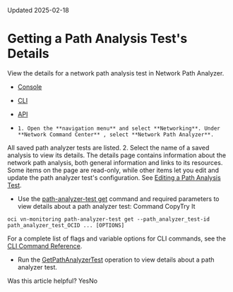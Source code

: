 Updated 2025-02-18
# Getting a Path Analysis Test's Details
View the details for a network path analysis test in Network Path Analyzer.
  * [Console](https://docs.oracle.com/en-us/iaas/Content/Network/Tasks/path-analyzer-get.htm)
  * [CLI](https://docs.oracle.com/en-us/iaas/Content/Network/Tasks/path-analyzer-get.htm)
  * [API](https://docs.oracle.com/en-us/iaas/Content/Network/Tasks/path-analyzer-get.htm)


  *     1. Open the **navigation menu** and select **Networking**. Under **Network Command Center** , select **Network Path Analyzer**.
All saved path analyzer tests are listed.
    2. Select the name of a saved analysis to view its details.
The details page contains information about the network path analysis, both general information and links to its resources. Some items on the page are read-only, while other items let you edit and update the path analyzer test's configuration. See [Editing a Path Analysis Test](https://docs.oracle.com/en-us/iaas/Content/Network/Tasks/path-analyzer-edit.htm#top "Update the configuration information of a path analysis test.").
  * Use the [path-analyzer-test get](https://docs.oracle.com/iaas/tools/oci-cli/latest/oci_cli_docs/cmdref/vn-monitoring/path-analyzer-test/get.html) command and required parameters to view details about a path analyzer test:
Command
CopyTry It
```
oci vn-monitoring path-analyzer-test get --path_analyzer_test-id path_analyzer_test_OCID ... [OPTIONS]
```

For a complete list of flags and variable options for CLI commands, see the [CLI Command Reference](https://docs.oracle.com/iaas/tools/oci-cli/latest).
  * Run the [GetPathAnalyzerTest](https://docs.oracle.com/iaas/api/#/en/NetMonitor/latest/PathAnalyzerTest/GetPathAnalyzerTest) operation to view details about a path analyzer test.


Was this article helpful?
YesNo

